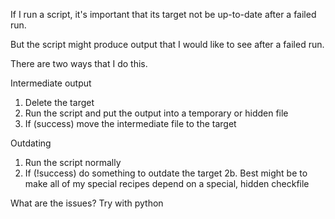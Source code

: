 

If I run a script, it's important that its target not be up-to-date after a failed run.

But the script might produce output that I would like to see after a failed run.

There are two ways that I do this.

Intermediate output
1. Delete the target
2. Run the script and put the output into a temporary or hidden file
3. If (success) move the intermediate file to the target

Outdating
1. Run the script normally
2. If (!success) do something to outdate the target
2b. Best might be to make all of my special recipes depend on a special, hidden checkfile

What are the issues? Try with python


